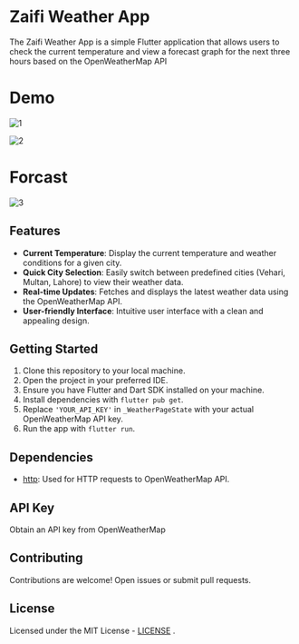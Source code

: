 # Zaifi Weather App

The Zaifi Weather App is a simple Flutter application that allows users to check the current temperature and view a forecast graph for the next three hours based on the OpenWeatherMap API

# Demo

![1](https://github.com/Zaifi059/Zaifi_Weather_App/assets/125743722/4df58cf0-8a7e-4e30-b575-f6f98ecb9c6f)

![2](https://github.com/Zaifi059/Zaifi_Weather_App/assets/125743722/92f37528-8a62-46f1-bc7a-e52030ecd93c)

# Forcast

 ![3](https://github.com/Zaifi059/Zaifi_Weather_App/assets/125743722/7266ebfe-6455-406d-8d12-32b2c99a477a)

## Features

- **Current Temperature**: Display the current temperature and weather conditions for a given city.
- **Quick City Selection**: Easily switch between predefined cities (Vehari, Multan, Lahore) to view their weather data.
- **Real-time Updates**: Fetches and displays the latest weather data using the OpenWeatherMap API.
- **User-friendly Interface**: Intuitive user interface with a clean and appealing design.

## Getting Started

1. Clone this repository to your local machine.
2. Open the project in your preferred IDE.
3. Ensure you have Flutter and Dart SDK installed on your machine.
4. Install dependencies with `flutter pub get`.
5. Replace `'YOUR_API_KEY'` in `_WeatherPageState` with your actual OpenWeatherMap API key.
6. Run the app with `flutter run`.

## Dependencies

- [http](https://pub.dev/packages/http): Used for HTTP requests to OpenWeatherMap API.

## API Key

Obtain an API key from OpenWeatherMap 

## Contributing

Contributions are welcome! Open issues or submit pull requests.

## License

Licensed under the MIT License -  [LICENSE](LICENSE) .
